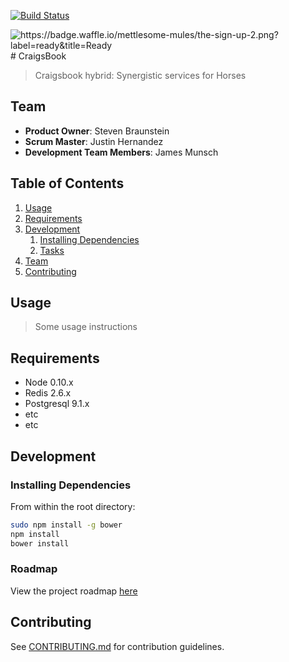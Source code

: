 [![Build Status](https://travis-ci.org/Mettlesome-Mules/the-sign-up-2.svg)](https://travis-ci.org/Mettlesome-Mules/the-sign-up-2)

<img alt="https://badge.waffle.io/mettlesome-mules/the-sign-up-2.png?label=ready&amp;title=Ready" src="https://badge.waffle.io/mettlesome-mules/the-sign-up-2.png?label=ready&amp;title=Ready">
# CraigsBook

> Craigsbook hybrid: Synergistic services for Horses

## Team

  - __Product Owner__: Steven Braunstein
  - __Scrum Master__: Justin Hernandez
  - __Development Team Members__: James Munsch

## Table of Contents

1. [Usage](#Usage)
1. [Requirements](#requirements)
1. [Development](#development)
    1. [Installing Dependencies](#installing-dependencies)
    1. [Tasks](#tasks)
1. [Team](#team)
1. [Contributing](#contributing)

## Usage

> Some usage instructions

## Requirements

- Node 0.10.x
- Redis 2.6.x
- Postgresql 9.1.x
- etc
- etc

## Development

### Installing Dependencies

From within the root directory:

```sh
sudo npm install -g bower
npm install
bower install
```

### Roadmap

View the project roadmap [here](LINK_TO_PROJECT_ISSUES)


## Contributing

See [CONTRIBUTING.md](https://github.com/unexpected-lion/ourglass/blob/master/contributing.md) for contribution guidelines.